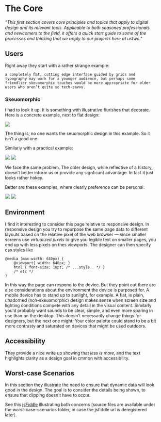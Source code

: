 # The Core

_"This ﬁrst section covers core principles and topics that apply to digital design and its relevant tools. Applicable to both seasoned professionals and newcomers to the ﬁeld, it offers a quick start guide to some of the processes and thinking that we apply to our projects here at ustwo."_

## Users

Right away they start with a rather strange example:

    a completely ﬂat, cutting edge interface guided by grids and typography may work for a younger audience, but perhaps some friendlier skeuomorphic touches would be more appropriate for older users who aren’t quite so tech-savvy.

### Skeuomorphic

I had to look it up. It is something with illustrative flurishes that decorate. Here is a concrete example, next to flat design:

![](https://www.pulldigital.com/getmedia/8d04e286-dac3-4c52-bbd1-5677319ff575/calendar.jpg)

The thing is, no one wants the seuomorphic design in this example. So it isn't a good one.

Similarly with a practical example:

![](http://www.eightytwenty.ie/blog/wp-content/uploads/2013/09/skeuomorphic-11.jpg)
![](https://axc3670.files.wordpress.com/2014/05/calculator.png)

We face the same problem. The older design, while reflective of a history, doesn't better inform us or provide any signficant advantage. In fact it just looks rather hokey.

Better are these examples, where clearly preference can be personal:

![](http://www.jacksonwynne.com/2015/wp-content/uploads/2013/02/skeumorphism-iphone-lumia-flat-design.jpg)
![](http://www.forward.ph/blog/wp-content/uploads/2013/07/Skeuomorphism-or-Flat-Design-Forward-Solutions.png)

## Environment

I find it interesting to consider this page relative to responsive design. In responsive design you try to repurpose the same page data to different layouts based on the relative pixel of the web browser — since smaller screens use _virtualized pixels_ to give you legible text on smaller pages, you end up with less pixels on thes viewports. The designer can then specify css styles like

    @media (max-width: 640px) { 
        @viewport{ width: 640px; } 
        html { font-size: 10pt; /* ...style.. */ }
        /* etc */ 
    }

In this way the page can respond to the device. But they point out there are also considerations about the environment the device is purposed for. A mobile device has to stand up to sunlight, for example. A flat, ie plain, unadorned (non-skeuomorphic) design makes sense when screen size and lighting conditions compete with any detail in the visual content. Similarly you'd probably want sounds to be clear, simple, and even more sparing in use than on the desktop. This doesn't necessarily change things for designers, but the next one might: Your color palette could stand to be a bit more contrasty and saturated on devices that might be used outdoors.

## Accessibility

They provide a nice write up showing that _less is more_, and the text highlights clarity as a design goal in cmmon with accessibility.

## Worst-case Scenarios

In this section they illustrate the need to ensure that dynamic data will look good in the design. The goal is to consider the details being shown, to ensure that clipping doesn't have to occur.

See this [jsFiddle](https://fiddle.jshell.net/w07ww20q/1/) illustrating both concerns (source files are available under the worst-case-scenarios folder, in case the jsfiddle url is deregistered later).

#